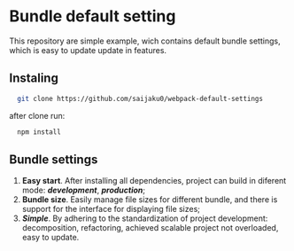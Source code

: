 # Bundle default setting

  This repository are simple example, wich contains default bundle settings, which is easy to update update in features.

## Instaling

  ```sh
    git clone https://github.com/saijaku0/webpack-default-settings
  ```
  after clone run: 
  ```sh
    npm install
  ```

## Bundle settings

  1. **Easy start**. After installing all dependencies, project can build in diferent mode: ***development***, ***production***;
  2. **Bundle size**. Easily manage file sizes for different bundle, and there is support for the interface for displaying file sizes;
  3. ***Simple***. By adhering to the standardization of project development: decomposition, refactoring, achieved scalable project not overloaded, easy to update.
